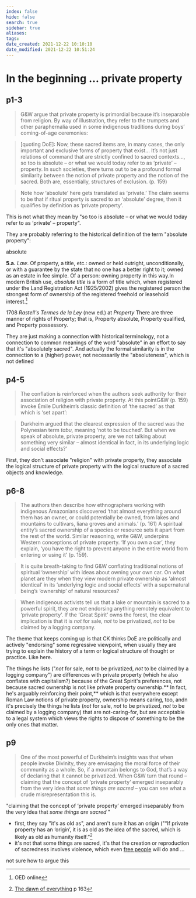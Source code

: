 ```yaml
---
index: false
hide: false
search: true
sidebar: true
aliases:
tags:
date_created: 2021-12-22 10:10:10
date_modified: 2021-12-22 10:51:24
---
```


# In the beginning … private property

## p1-3

> G&W argue that private property is primordial because it’s inseparable from religion. By way of illustration, they refer to the trumpets and other paraphernalia used in some indigenous traditions during boys’ coming-of-age ceremonies:

> [quoting DoE]: Now, these sacred items are, in many cases, the only important and exclusive forms of property that exist… It’s not just relations of command that are strictly confined to sacred contexts…, so too is absolute – or what we would today refer to as ‘private’ – property. In such societies, there turns out to be a profound formal similarity between the notion of private property and the notion of the sacred. Both are, essentially, structures of exclusion. (p. 159)

> Note how ‘absolute’ here gets translated as ‘private.’ The claim seems to be that if ritual property is sacred to an ‘absolute’ degree, then it qualifies by definition as ‘private property’.

This is not what they mean by "so too is absolute – or what we would today refer to as ‘private’ – property".

They are probably referring to the historical definition of the term "absolute property":

absolute

**5.a.** _Law_. Of property, a title, etc.: owned or held outright, unconditionally, or with a guarantee by the state that no one has a better right to it; owned as an estate in fee simple. Of a person: owning property in this way.In modern British use, _absolute title_ is a form of title which, when registered under the Land Registration Act (1925/2002) gives the registered person the strongest form of ownership of the registered freehold or leasehold interest.[^1]

1708 _Rastell's Termes de la Ley_ (new ed.) at _Property_ There are three manner of rights of Property; that is, Property absolute, Property qualified, and Property possessory.

They are just making a connection with historical terminology, not a connection to common meanings of the word "absolute" in an effort to say that it's "absolutely sacred". And actually the formal similarity is in the connection to a (higher) power, not necessarily the "absoluteness", which is not defined

## p4-5

> The conflation is reinforced when the authors seek authority for their association of religion with private property. At this pointG&W (p. 159) invoke Émile Durkheim’s classic definition of ‘the sacred’ as that which is ‘set apart’:

> Durkheim argued that the clearest expression of the sacred was the Polynesian term _tabu,_ meaning ‘not to be touched’. But when we speak of absolute, private property, are we not talking about something very similar – almost identical in fact, in its underlying logic and social effects?’

First, they don't associate "religion" with private property, they associate the logical structure of private property with the logical sructure of a sacred objects and knowledge.

## p6-8

> The authors then describe how ethnographers working with indigenous Amazonians discovered ‘that almost everything around them has an owner, or could potentially be owned, from lakes and mountains to cultivars, liana groves and animals.’ (p. 161) A spiritual entity’s sacred ownership of a species or resource sets it apart from the rest of the world. Similar reasoning, write G&W, underpins Western conceptions of private property. ‘If you own a car’, they explain, ‘you have the right to prevent anyone in the entire world from entering or using it’ (p. 159).

> It is quite breath-taking to find G&W conflating traditional notions of spiritual ‘ownership’ with ideas about owning your own car. On what planet are they when they view modern private ownership as ‘almost identical’ in its ‘underlying logic and social effects’ with a supernatural being’s ‘ownership’ of natural resources?

> When indigenous activists tell us that a lake or mountain is sacred to a powerful spirit, they are not endorsing anything remotely equivalent to ‘private property’. If the ‘Great Spirit’ owns the forest, the clear implication is that it is _not_ for sale, _not_ to be privatized, _not_ to be claimed by a logging company.

The theme that keeps coming up is that CK thinks DoE are politically and actively "endorsing" some regressive viewpoint, when usually they are trying to explain the history of a term or logical structure of thought or practice. Like here.

The things he lists ("_not_ for sale, _not_ to be privatized, _not_ to be claimed by a logging company") are differences with private property (which he also conflates with capitalism?) because of the Great Spirit's preferences, not because sacred ownership is not like private property ownership.** In fact, he's arguably reinforcing their point,** which is that everywhere except Roman Law notions of private property, ownership means caring, too, andn it's precisely the things he lists (_not_ for sale, _not_ to be privatized, _not_ to be claimed by a logging company) that are not-caring-for, but are acceptable to a legal system which views the rights to dispose of something to be the only ones that matter.

## p9

> One of the most powerful of Durkheim’s insights was that when people invoke Divinity, they are envisaging the moral force of their community as a whole. So, if a mountain belongs to God, that’s a way of declaring that it cannot be privatized. When G&W turn that round – claiming that the concept of ‘private property’ emerged inseparably from the very idea that _some things are sacred_ – you can see what a crude misrepresentation this is.

"claiming that the concept of ‘private property’ emerged inseparably from the very idea that _some things are sacred_ "
- first, they say "it's as old as", and aren't sure it has an origin ("“If private property has an ‘origin’, it is as old as the idea of the sacred, which is likely as old as humanity itself.”[^2]
- it's not that some things are sacred, it's that the creation or reproduction of sacredness involves violence, which even [free people](free%20societies.md.md) will do and ...

not sure how to argue this






[^1]: OED online
[^2]: [The dawn of everything](dawn_of_everything_graeber_wengrow.md) p 163